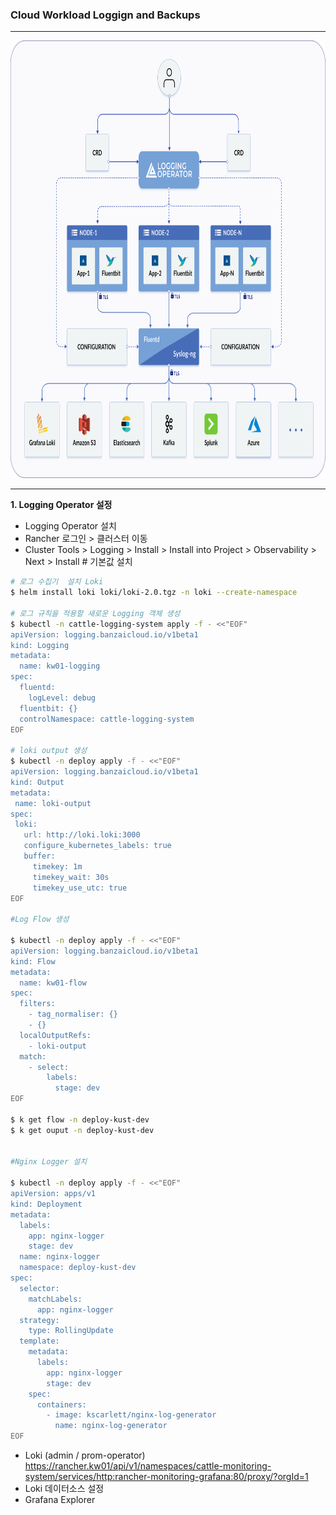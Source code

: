 ### Cloud Workload Loggign and Backups

---

<img src="./logging.png" width="850" height="700">

---

**1. Logging Operator 설정**

- Logging Operator 설치
- Rancher 로그인 > 클러스터 이동
- Cluster Tools > Logging > Install > Install into Project > Observability > Next > Install # 기본값 설치

```bash
# 로그 수집기  설치 Loki
$ helm install loki loki/loki-2.0.tgz -n loki --create-namespace

# 로그 규칙을 적용할 새로운 Logging 객체 생성
$ kubectl -n cattle-logging-system apply -f - <<"EOF"
apiVersion: logging.banzaicloud.io/v1beta1
kind: Logging
metadata:
  name: kw01-logging
spec:
  fluentd:
    logLevel: debug
  fluentbit: {}
  controlNamespace: cattle-logging-system
EOF
  
# loki output 생성  
$ kubectl -n deploy apply -f - <<"EOF"
apiVersion: logging.banzaicloud.io/v1beta1
kind: Output
metadata:
 name: loki-output
spec:
 loki:
   url: http://loki.loki:3000
   configure_kubernetes_labels: true
   buffer:
     timekey: 1m
     timekey_wait: 30s
     timekey_use_utc: true
EOF

#Log Flow 생성

$ kubectl -n deploy apply -f - <<"EOF"
apiVersion: logging.banzaicloud.io/v1beta1
kind: Flow
metadata:
  name: kw01-flow
spec:
  filters:
    - tag_normaliser: {}
    - {}
  localOutputRefs:
    - loki-output
  match:
    - select:
        labels:
          stage: dev
EOF
 
$ k get flow -n deploy-kust-dev
$ k get ouput -n deploy-kust-dev
 

#Nginx Logger 설치

$ kubectl -n deploy apply -f - <<"EOF"
apiVersion: apps/v1
kind: Deployment
metadata:
  labels:
    app: nginx-logger
    stage: dev
  name: nginx-logger
  namespace: deploy-kust-dev
spec:
  selector:
    matchLabels:
      app: nginx-logger
  strategy:
    type: RollingUpdate
  template:
    metadata:
      labels:
        app: nginx-logger
        stage: dev
    spec:
      containers:
        - image: kscarlett/nginx-log-generator
          name: nginx-log-generator
EOF
``` 

- Loki (admin / prom-operator)
  https://rancher.kw01/api/v1/namespaces/cattle-monitoring-system/services/http:rancher-monitoring-grafana:80/proxy/?orgId=1
- Loki 데이터소스 설정
- Grafana Explorer 
